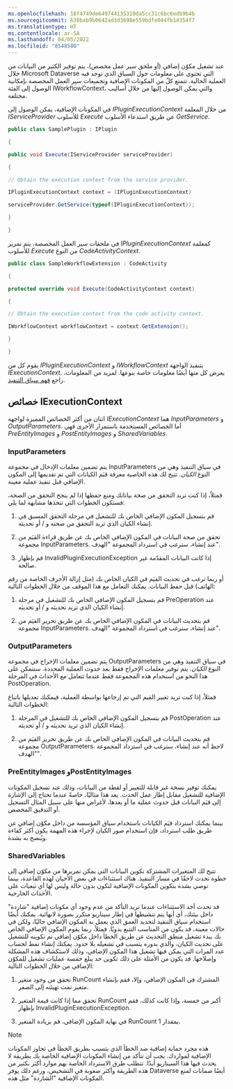 ```yaml
---
ms.openlocfilehash: 18f4749de649744135319da5cc31c6bc6edb9b4b
ms.sourcegitcommit: 638bab9b0642ad3d3698e559bdfe044fb14354f7
ms.translationtype: HT
ms.contentlocale: ar-SA
ms.lasthandoff: 04/05/2022
ms.locfileid: "8548580"
---
```

عند تشغيل مكوّن إضافي (أو ملحق سير عمل مخصص)، يتم توفير الكثير من البيانات من خلال Microsoft Dataverse التي تحتوي على معلومات حول السياق الذي توجد فيه العملية الحالية. تتمتع كلّ من المكونات الإضافية وتجميعات سير العمل المخصصة بإمكانية الوصول إلى الفئة IWorkflowContext، والتي يمكن الوصول إليها من خلال أساليب مختلفة.

في المكونات الإضافية، يمكن الوصول إلى *IPluginExecutionContext* من خلال المعلمة *IServiceProvider* للأسلوب *Execute* عن طريق استدعاء الأسلوب *GetService*.

```c#
public class SamplePlugin : IPlugin

{

public void Execute(IServiceProvider serviceProvider)

{

// Obtain the execution context from the service provider.

IPluginExecutionContext context = (IPluginExecutionContext)

serviceProvider.GetService(typeof(IPluginExecutionContext));

}

}
```

في ملحقات سير العمل المخصصة، يتم تمرير *IPluginExecutionContext* كمعلمة للأسلوب *Execute* من النوع *CodeActivityContext*.

```c#
public class SampleWorkflowExtension : CodeActivity

{

protected override void Execute(CodeActivityContext context)

{

// Obtain the execution context from the code activity context.

IWorkflowContext workflowContext = context.GetExtension();

}

}
```

يقوم كل من *IPluginExecutionContext* و *IWorkflowContext* بتنفيذ الواجهة *IExecutionContext*. يعرض كل منها أيضًا معلومات خاصة بنوعها. لمزيد من المعلومات، راجع [فهم سياق التنفيذ](/power-apps/developer/common-data-service/understand-the-data-context/?azure-portal=true).

## <a name="iexecutioncontext-properties"></a>خصائص IExecutionContext

اثنان من أكثر الخصائص المميزة لواجهة *IExecutionContext* هما *InputParameters* و *OutputParameters*. أما الخصائص المستخدمة باستمرار الأخرى فهي *PreEntityImages* و *PostEntityImages* و *SharedVariables*.

### <a name="inputparameters"></a>InputParameters

يتم تضمين معلمات الإدخال في مجموعة InputParameters في سياق التنفيذ وهي من النوع *الكيان*. تتيح لك هذه الخاصية معرفة قيَم الكيانات التي تم تقديمها إلى المكون الإضافي قبل تنفيذ عملية معينة.

فمثلاُ، إذا كنت تريد التحقق من صحة بياناتك ومنع حفظها إذا لم ينجح التحقق من الصحة، فستكون الخطوات التي تتخذها مشابهة لما يلي:

1.  قم بتسجيل المكون الإضافي الخاص بك للتشغيل في مرحلة التحقق المسبق في إنشاء الكيان الذي تريد التحقق من صحته و / أو تحديثه.

2.  تحقق من صحة البيانات في المكون الإضافي الخاص بك عن طريق قراءة القيَم من مجموعة InputParameters. عند إنشاء، سترغب في استرداد المجموعة "الهدف".

3.  قم بإظهار InvalidPluginExecutionException إذا كانت البيانات المقدّمة غير صالحة.

أو ربما ترغب في تحديث القيَم في الكيان الخاص بك (مثل إزالة الأحرف الخاصة من رقم الهاتف) قبل حفظ البيانات. يمكنك التعامل مع هذا الموقف من خلال الخطوات التالية:

1.  قم بتسجيل المكون الإضافي الخاص بك للتشغيل في مرحلة PreOperation عند إنشاء الكيان الذي تريد تحديثه و / أو تحديثه.

2.  قم بتحديث البيانات في المكون الإضافي الخاص بك عن طريق تحرير القيَم من مجموعة InputParameters. عند إنشاء، سترغب في استرداد المجموعة "الهدف".  

### <a name="outputparameters"></a>OutputParameters

يتم تضمين معلمات الإخراج في مجموعة OutputParameters في سياق التنفيذ وهي من النوع *الكيان*. يتم توفير معلمات الإخراج فقط بعد حدوث العملية المحددة. ستتمكن على هذا النحو من استخدام هذه المجموعة فقط عندما تتعامل مع الأحداث في المرحلة PostOperation. 

فمثلاً، إذا كنت تريد تغيير القيم التي تم إرجاعها بواسطة العملية، فيمكنك تعديلها باتباع الخطوات التالية:

1.  قم بتسجيل المكون الإضافي الخاص بك للتشغيل في المرحلة PostOperation عند إنشاء الكيان الذي تريد تحديثه و / أو تحديثه.

2.  قم بتحديث البيانات في المكون الإضافي الخاص بك عن طريق تحرير القيَم من مجموعة OutputParameters. لاحظ أنه عند إنشاء، سترغب في استرداد المجموعة "الهدف". 

### <a name="preentityimages-and-postentityimages"></a>PreEntityImages وPostEntityImages

يمكنك توفير نسخة غير قابلة للتغيير أو لقطة من البيانات، وذلك عند تسجيل المكونات الإضافية للتشغيل مقابل إطار عمل الحدث. يعد هذا مثاليًا، خاصةً عندما تحتاج إلى الإشارة إلى قيَم البيانات قبل حدوث عملية ما أو بعدها، لأغراض منها على سبيل المثال التسجيل أو التدقيق المخصص. 

بينما يمكنك استرداد قيَم الكيانات باستخدام سياق المؤسسة من داخل مكوّن إضافي عن طريق طلب استرداد، فإن استخدام صور الكيان لإجراء هذه المهمة يكون أكثر كفاءة ويُنصح به بشدة. 

### <a name="sharedvariables"></a>SharedVariables

تتيح لك المتغيرات المشتركة تكوين البيانات التي يمكن تمريرها من مكوّن إضافي إلى خطوة تحدث لاحقًا في مسار التنفيذ. هناك استثناءات في بعض الأحيان لهذه القاعدة، بينما نوصي بشدة بتكوين المكونات الإضافية لتكون بدون حالة وليس لها أي تبعيات على الأحداث الخارجية. 

قد تحدث أحد الاستثناءات عندما تريد التأكد من عدم وجود أي مكونات إضافية "شاردة" داخل بيئتك، أي أنها يتم تنشيطها في إطار سيناريو متكرر بصورة لانهائية. يمكنك أيضًا استخدام سياق التنفيذ لتحديد العمق الذي يعمل به المكون الإضافي حاليًا، ولكن في حالات معينة، قد يكون من المناسب التتبع يدويًا. فمثلاً، ربما يقوم المكون الإضافي الخاص بك ببدء تشغيل منطق التحديث عن طريق الخطأ داخل مكوّن إضافي تم تكوينه للتشغيل على تحديث الكيان، والذي بدوره يتسبب في تشغيله بلا حدود. يمكنك إنشاء نمط لحساب عدد المرات التي يمكن فيها تشغيل هذا المكون الإضافي، وذلك لاستكشاف هذه المشكلة وإصلاحها.
قد يكون من الأمثلة على ذلك تكوين حد يبلغ خمسة عمليات تشغيل للمكوّن الإضافي من خلال الخطوات التالية: 

1.  تحقق من وجود متغير RunCount المشترك في المكون الإضافي، وإلا، فقم بإنشاء متغير تمت تهيئته إلى الصفر.

2.  تحقق مما إذا كانت قيمة المتغير RunCount أكبر من خمسة، وإذا كانت كذلك، فقم بإظهار InvalidPluginExecutionException.

3.  في نهاية المكون الإضافي، قم بزيادة المتغير RunCount بمقدار 1. 

> [!NOTE]
> هذه مجرد حماية إضافية ضد الخطأ الذي يتسبب بطريق الخطأ في تجاوز المكونات الإضافية لمواردك. يجب أن تتأكد من إنشاء المكونات الإضافية الخاصة بك بطريقة لا يحدث فيها هذا السيناريو أبدًا. تتطلب طرق الاسترداد الخاصة بهم موارد أكثر بكثير من هذه الطريقة وأكثر صعوبة في التشخيص، ورغم ذلك يوفر Dataverse أيضًا ضمانات لمنع المكونات الإضافية "الشاردة" مثل هذه.
 
